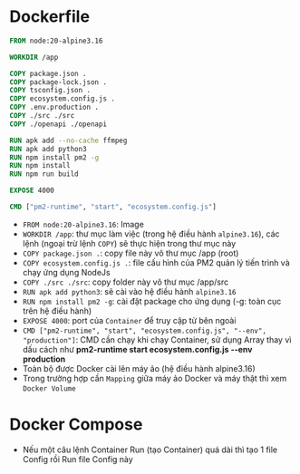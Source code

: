 # Dockerfile
```Dockerfile
FROM node:20-alpine3.16

WORKDIR /app

COPY package.json .
COPY package-lock.json .
COPY tsconfig.json .
COPY ecosystem.config.js .
COPY .env.production .
COPY ./src ./src
COPY ./openapi ./openapi

RUN apk add --no-cache ffmpeg
RUN apk add python3
RUN npm install pm2 -g
RUN npm install
RUN npm run build

EXPOSE 4000

CMD ["pm2-runtime", "start", "ecosystem.config.js"]
```
- `FROM node:20-alpine3.16`: Image
- `WORKDIR /app`: thư mục làm việc (trong hệ điều hành `alpine3.16`), các lệnh (ngoại trừ lệnh `COPY`) sẽ thực hiện trong thư mục này
- `COPY package.json .`: copy file này vô thư mục /app (root)
- `COPY ecosystem.config.js .`: file cấu hình của PM2 quản lý tiến trình và chạy ứng dụng NodeJs
- `COPY ./src ./src`: copy folder này vô thư mục /app/src
- `RUN apk add python3`: sẽ cài vào hệ điều hành `alpine3.16`
- `RUN npm install pm2 -g`: cài đặt package cho ứng dụng (-g: toàn cục trên hệ điều hành)
- `EXPOSE 4000`: port của `Container` để truy cập từ bên ngoài
- `CMD ["pm2-runtime", "start", "ecosystem.config.js", "--env", "production"]`: CMD cần chạy khi chạy Container, sử dụng Array thay vì dấu cách như **pm2-runtime start ecosystem.config.js --env production**
- Toàn bộ được Docker cài lên máy ảo (hệ điều hành alpine3.16)
- Trong trường hợp cần `Mapping` giữa máy ảo Docker và máy thật thì xem `Docker Volume`

# Docker Compose
- Nếu một câu lệnh Container Run (tạo Container) quá dài thì tạo 1 file Config rồi Run file Config này
